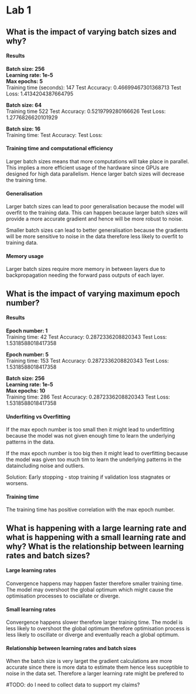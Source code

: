 # Lab 1

## What is the impact of varying batch sizes and why?

#### Results
**Batch size: 256** <br>
**Learning rate: 1e-5** <br>
**Max epochs: 5** <br>
Training time (seconds): 147
Test Accuracy: 0.46699467301368713
Test Loss: 1.4134204387664795

**Batch size: 64** <br>
Training time 522
Test Accuracy: 0.5219799280166626
Test Loss: 1.2776826620101929

**Batch size: 16** <br>
Training time: 
Test Accuracy: 
Test Loss:

#### Training time and computational efficiency
Larger batch sizes means that more computations will take place in parallel. This implies a more efficient usage of the hardware since GPUs are designed for high data parallelism. Hence larger batch sizes will decrease the training time.


#### Generalisation
Larger batch sizes can lead to poor generalisation because the model will overfit to the training data. This can happen because larger batch sizes will provide a more accurate gradient and hence will be more robust to noise.

Smaller batch sizes can lead to better generalisation because the gradients will be more sensitive to noise in the data therefore less likely to overfit to training data.


#### Memory usage
Larger batch sizes require more memory in between layers due to backpropagation needing the forward pass outputs of each layer.

## What is the impact of varying maximum epoch number?

#### Results
**Epoch number: 1** <br>
Training time: 42
Test Accuracy: 0.2872336208820343
Test Loss: 1.5318588018417358

**Epoch number: 5** <br>
Training time: 153
Test Accuracy: 0.2872336208820343
Test Loss: 1.5318588018417358

**Batch size: 256** <br>
**Learning rate: 1e-5** <br>
**Max epochs: 10** <br>
Training time: 286
Test Accuracy: 0.2872336208820343
Test Loss: 1.5318588018417358
#### Underfiting vs Overfitting
If the max epoch number is too small then it might lead to underfitting because the model was not given enough time to learn the underlying patterns in the data.

If the max epoch number is too big then it might lead to overfitting because the model was given too much tim to learn the underlying patterns in the dataincluding noise and outliers.

Solution: Early stopping - stop training if validation loss stagnates or worsens.

#### Training time
The training time has positive correlation with the max epoch number.

## What is happening with a large learning rate and what is happening with a small learning rate and why? What is the relationship between learning rates and batch sizes?
#### Large learning rates
Convergence happens may happen faster therefore smaller training time.
The model may overshoot the global optimum which might cause the optimisation processes to osciallate or diverge.

#### Small learning rates
Convergence happens slower therefore larger training time.
The model is less likely to overshoot the global optimum therefore optimisation process is less likely to oscillate or diverge and eventually reach a global optimum.

#### Relationship between learning rates and batch sizes
When the batch size is very larget the gradient calculations are more accurate since there is more data to estimate them hence less suceptible to noise in the data set. Therefore a larger learning rate might be prefered to 

#TODO: do I need to collect data to support my claims?
